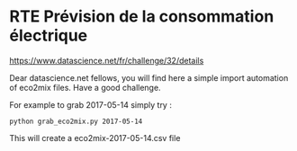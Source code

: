 # RTE Prévision de la consommation électrique
https://www.datascience.net/fr/challenge/32/details

Dear datascience.net fellows, you will find here a simple import automation of eco2mix files.
Have a good challenge.

For example to grab 2017-05-14 simply try :
```
python grab_eco2mix.py 2017-05-14
```
This will create a eco2mix-2017-05-14.csv file 
